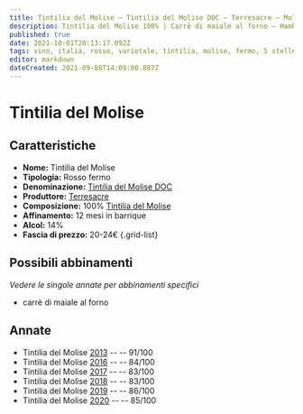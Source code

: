 ```yaml
---
title: Tintilia del Molise – Tintilia del Molise DOC – Terresacre – Molise (IT) – 20-24€ – 2★-5★
description: Tintilia del Molise 100% | Carrè di maiale al forno – Hamburger di chianina con cipolle caramellate
published: true
date: 2021-10-01T20:13:17.092Z
tags: vino, italia, rosso, varietale, tintilia, molise, fermo, 5 stelle, carrè di maiale al forno, hamburger di chianina con cipolle caramellate, 20-24€
editor: markdown
dateCreated: 2021-09-08T14:09:00.807Z
---
```


# Tintilia del Molise

## Caratteristiche
- **Nome:** Tintilia del Molise
- **Tipologia:** Rosso fermo
- **Denominazione:** [Tintilia del Molise DOC](/denominazioni/Italia/Molise/DOC/Tintilia-del-Molise) 
- **Produttore:** [Terresacre](/produttori/Italia/Molise/Terresacre) 
- **Composizione:** 100% [Tintilia del Molise](/vitigni/Italia/bacca-nera/tintilia-del-molise)
- **Affinamento:** 12 mesi in barrique
- **Alcol:** 14%
- **Fascia di prezzo:** 20-24€
{.grid-list}



## Possibili abbinamenti
*Vedere le singole annate per abbinamenti specifici*

-  carrè di maiale al forno

## Annate
- Tintilia del Molise [2013](/vini/Italia/Molise/Terresacre/Tintilia-del-Molise/2013) -- <span class="star-5"></span> -- 91/100
- Tintilia del Molise [2016](/vini/Italia/Molise/Terresacre/Tintilia-del-Molise/2016) -- <span class="star-2"></span> -- 84/100
- Tintilia del Molise [2017](/vini/Italia/Molise/Terresacre/Tintilia-del-Molise/2017) -- <span class="star-2"></span> -- 83/100
- Tintilia del Molise [2018](/vini/Italia/Molise/Terresacre/Tintilia-del-Molise/2018) -- <span class="star-2"></span> -- 83/100
- Tintilia del Molise [2019](/vini/Italia/Molise/Terresacre/Tintilia-del-Molise/2019) -- <span class="star-3"></span> -- 86/100
- Tintilia del Molise [2020](/vini/Italia/Molise/Terresacre/Tintilia-del-Molise/2020) -- <span class="star-3"></span> -- 85/100




